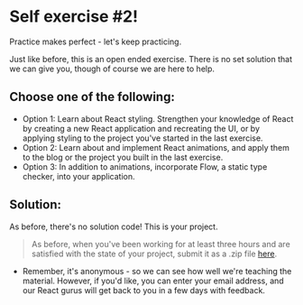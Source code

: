 # Self exercise #2!

Practice makes perfect - let's keep practicing.

Just like before, this is an open ended exercise. There is no set solution that we can give you, though of course we are here to help.

## Choose one of the following:
* Option 1: Learn about React styling. Strengthen your knowledge of React by creating a new React application and recreating the UI, or by applying styling to the project you've started in the last exercise.
* Option 2: Learn about and implement React animations, and apply them to the blog or the project you built in the last exercise.
* Option 3: In addition to animations, incorporate Flow, a static type checker, into your application.

## Solution:
As before, there's no solution code! This is your project.

> As before, when you've been working for at least three hours and are satisfied with the state of your project, submit it as a .zip file [here](https://script.google.com/macros/s/AKfycbzGU5Ae4zZ_T8gQb-uV02HJRz0F2UqyCcDkHgq2d0piGauZwc0/exec).

* Remember, it's anonymous - so we can see how well we're teaching the material. However, if you'd like, you can enter your email address, and our React gurus will get back to you in a few days with feedback.
